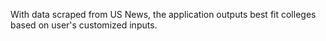With data scraped from US News, the application outputs best fit colleges based on user's customized inputs.
